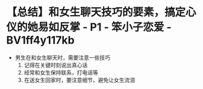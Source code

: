 # 【总结】和女生聊天技巧的要素，搞定心仪的她易如反掌 - P1 - 笨小子恋爱 - BV1ff4y117kb

-   男生在和女生聊天时，需要注意一些技巧
    1.  记得在关键时刻说出真心话
    2.  经常和女生保持联系，打电话等
    3.  在送女生回家时，要注意细节，避免让女生流泪